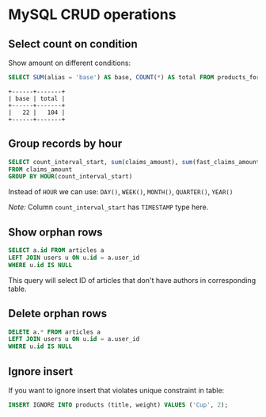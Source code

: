 # MySQL CRUD operations

## Select count on condition

Show amount on different conditions:

```sql
SELECT SUM(alias = 'base') AS base, COUNT(*) AS total FROM products_forms;
```
```
+------+-------+
| base | total |
+------+-------+
|   22 |   104 |
+------+-------+
```

## Group records by hour

```sql
SELECT count_interval_start, sum(claims_amount), sum(fast_claims_amount)
FROM claims_amount
GROUP BY HOUR(count_interval_start)
```

Instead of `HOUR` we can use: `DAY()`, `WEEK()`, `MONTH()`, `QUARTER()`, `YEAR()`

*Note:* Column `count_interval_start` has `TIMESTAMP` type here.

## Show orphan rows

```sql
SELECT a.id FROM articles a
LEFT JOIN users u ON u.id = a.user_id
WHERE u.id IS NULL
```

This query will select ID of articles that don't have authors in corresponding table.

## Delete orphan rows

```sql
DELETE a.* FROM articles a
LEFT JOIN users u ON u.id = a.user_id
WHERE u.id IS NULL
```

## Ignore insert

If you want to ignore insert that violates unique constraint in table:

```sql
INSERT IGNORE INTO products (title, weight) VALUES ('Cup', 2);
```
